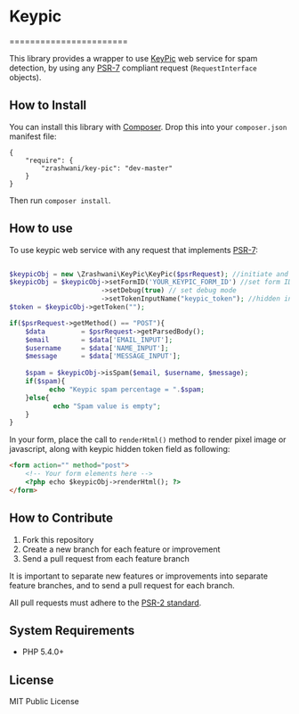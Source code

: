 # Keypic
=======================

This library provides a wrapper to use [KeyPic][keypic_site] web service for spam detection, 
by using any [PSR-7][psr7_fig] compliant request (`RequestInterface` objects).

## How to Install
You can install this library with [Composer][composer]. Drop this into your `composer.json`
manifest file:

    {
        "require": {
            "zrashwani/key-pic": "dev-master"
        }
    }
	
Then run `composer install`.

## How to use
To use keypic web service with any request that implements [PSR-7][psr7_fig]:

```php

$keypicObj = new \Zrashwani\KeyPic\KeyPic($psrRequest); //initiate and configure your keypic object
$keypicObj = $keypicObj->setFormID('YOUR_KEYPIC_FORM_ID') //set form ID
                       ->setDebug(true) // set debug mode
                       ->setTokenInputName("keypic_token"); //hidden input name
$token = $keypicObj->getToken("");

if($psrRequest->getMethod() == "POST"){
    $data         = $psrRequest->getParsedBody();    
    $email        = $data['EMAIL_INPUT'];
    $username     = $data['NAME_INPUT'];
    $message      = $data['MESSAGE_INPUT'];
    
    $spam = $keypicObj->isSpam($email, $username, $message);
    if($spam){
          echo "Keypic spam percentage = ".$spam;
    }else{
           echo "Spam value is empty";
    }
}
```

In your form, place the call to `renderHtml()` method to render pixel image or javascript, along with keypic hidden token field as following:
```html
<form action="" method="post">
    <!-- Your form elements here -->
    <?php echo $keypicObj->renderHtml(); ?>
</form>
```
## How to Contribute

1. Fork this repository
2. Create a new branch for each feature or improvement
3. Send a pull request from each feature branch

It is important to separate new features or improvements into separate feature branches,
and to send a pull request for each branch.

All pull requests must adhere to the [PSR-2 standard][psr2].

## System Requirements

* PHP 5.4.0+


## License

MIT Public License


[keypic_site]: http://keypic.com
[psr2]: https://github.com/php-fig/fig-standards/blob/master/accepted/PSR-2-coding-style-guide.md
[composer]: http://getcomposer.org/
[psr7_fig]: http://www.php-fig.org/psr/psr-7/